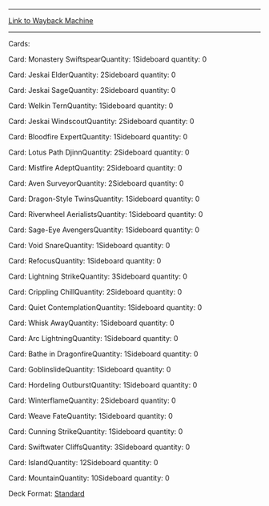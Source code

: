 
---
[Link to Wayback Machine](https://web.archive.org/web/20150322103610/http://magic.wizards.com/en/articles/decks/cunning-plan-2015-01-15)

[_metadata_:generator]:- "Drupal 7 (http://drupal.org)"
[_metadata_:node]:- "333711"
[_metadata_:publish_date]:- "2015-01-15"
[_metadata_:source]:- "article"
[_metadata_:title]:- "CUNNING PLAN"
[_metadata_:wayback_capture_timestamp]:- "2015-03-22 10:36:10"
[_metadata_:wayback_raw_url]:- "https://web.archive.org/web/20150322103610id_/http://magic.wizards.com/en/articles/decks/cunning-plan-2015-01-15"
[_metadata_:wayback_url]:- "http://magic.wizards.com/en/articles/decks/cunning-plan-2015-01-15"
---





Cards: 

Card: Monastery SwiftspearQuantity: 1Sideboard quantity: 0 



Card: Jeskai ElderQuantity: 2Sideboard quantity: 0 



Card: Jeskai SageQuantity: 2Sideboard quantity: 0 



Card: Welkin TernQuantity: 1Sideboard quantity: 0 



Card: Jeskai WindscoutQuantity: 2Sideboard quantity: 0 



Card: Bloodfire ExpertQuantity: 1Sideboard quantity: 0 



Card: Lotus Path DjinnQuantity: 2Sideboard quantity: 0 



Card: Mistfire AdeptQuantity: 2Sideboard quantity: 0 



Card: Aven SurveyorQuantity: 2Sideboard quantity: 0 



Card: Dragon-Style TwinsQuantity: 1Sideboard quantity: 0 



Card: Riverwheel AerialistsQuantity: 1Sideboard quantity: 0 



Card: Sage-Eye AvengersQuantity: 1Sideboard quantity: 0 



Card: Void SnareQuantity: 1Sideboard quantity: 0 



Card: RefocusQuantity: 1Sideboard quantity: 0 



Card: Lightning StrikeQuantity: 3Sideboard quantity: 0 



Card: Crippling ChillQuantity: 2Sideboard quantity: 0 



Card: Quiet ContemplationQuantity: 1Sideboard quantity: 0 



Card: Whisk AwayQuantity: 1Sideboard quantity: 0 



Card: Arc LightningQuantity: 1Sideboard quantity: 0 



Card: Bathe in DragonfireQuantity: 1Sideboard quantity: 0 



Card: GoblinslideQuantity: 1Sideboard quantity: 0 



Card: Hordeling OutburstQuantity: 1Sideboard quantity: 0 



Card: WinterflameQuantity: 2Sideboard quantity: 0 



Card: Weave FateQuantity: 1Sideboard quantity: 0 



Card: Cunning StrikeQuantity: 1Sideboard quantity: 0 



Card: Swiftwater CliffsQuantity: 3Sideboard quantity: 0 



Card: IslandQuantity: 12Sideboard quantity: 0 



Card: MountainQuantity: 10Sideboard quantity: 0 

Deck Format: [Standard](/en/deck-format/standard)


 

 
